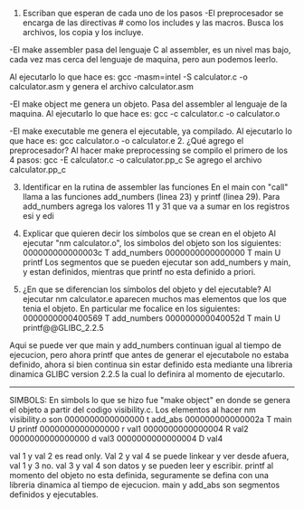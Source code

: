 1. Escriban que esperan de cada uno de los pasos
-El preprocesador se encarga de las directivas # como los includes y las macros. Busca los archivos, los copia y los incluye.

-El make assembler pasa del lenguaje C al assembler, es un nivel mas bajo, cada vez mas cerca del lenguaje de maquina, pero aun podemos leerlo.

Al ejecutarlo lo que hace es: gcc -masm=intel -S calculator.c -o calculator.asm 
y genera el archivo calculator.asm 

-El make object me genera un objeto. Pasa del assembler al lenguaje de la maquina.
Al ejecutarlo lo que hace es: gcc -c calculator.c -o calculator.o

-El make executable me genera el ejecutable, ya compilado.
Al ejecutarlo lo que hace es: gcc calculator.o -o calculator.e
2. ¿Qué agrego el preprocesador?
Al hacer make preprocessing se compilo el primero de los 4 pasos: 
gcc -E calculator.c -o calculator.pp_c
Se agrego el archivo calculator.pp_c

3. Identificar en la rutina de assembler las funciones
En el main con "call" llama a las funciones add_numbers (linea 23) y printf (linea 29). Para add_numbers agrega los valores 11 y 31 que va a sumar en los registros esi y edi

4. Explicar que quieren decir los símbolos que se crean en el objeto
Al ejecutar "nm calculator.o", los simbolos del objeto son los siguientes:
000000000000003c T add_numbers
0000000000000000 T main
                 U printf
Los segmentos que se pueden ejecutar son add_numbers y main, y estan definidos, mientras que printf no esta definido a priori.

5. ¿En que se diferencian los símbolos del objeto y del ejecutable?
Al ejecutar nm calculator.e aparecen muchos mas elementos que los que tenia el objeto. En particular me focalice en los siguientes:
0000000000400569 T add_numbers
000000000040052d T main
                 U printf@@GLIBC_2.2.5

Aqui se puede ver que main y add_numbers continuan igual al tiempo de ejecucion, pero ahora printf que antes de generar el ejecutabole no estaba definido, ahora si bien continua sin estar definido esta mediante una libreria dinamica GLIBC version 2.2.5 la cual lo definira al momento de ejecutarlo.


*******************************************
SIMBOLS:
En simbols lo que se hizo fue "make object" en donde se genera el objeto a partir del codigo visibility.c.
Los elementos al hacer nm visibility.o son
0000000000000000 t add_abs
000000000000002a T main
                 U printf
0000000000000000 r val1
0000000000000004 R val2
0000000000000000 d val3
0000000000000004 D val4

val 1 y val 2 es read only. Val 2 y val 4 se puede linkear y ver desde afuera, val 1 y 3 no.
val 3 y val 4 son datos y se pueden leer y escribir. 
printf al momento del objeto no esta definida, seguramente se defina con una libreria dinamica al tiempo de ejecucion.
main y add_abs son segmentos definidos y ejecutables. 

